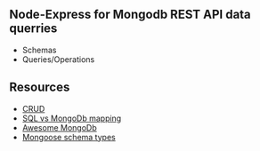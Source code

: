 ## Node-Express for Mongodb REST API data querries

- Schemas
- Queries/Operations

## Resources

- [CRUD](https://en.wikipedia.org/wiki/Create,_read,_update_and_delete)
- [SQL vs MongoDb mapping](https://docs.mongodb.com/manual/reference/sql-comparison/)
- [Awesome MongoDb](https://github.com/ramnes/awesome-mongodb)
- [Mongoose schema types](https://mongoosejs.com/docs/2.7.x/docs/schematypes.html)
